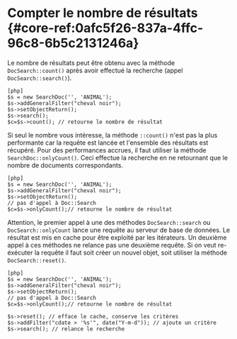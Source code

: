 # Compter le nombre de résultats {#core-ref:0afc5f26-837a-4ffc-96c8-6b5c2131246a}

Le nombre de résultats peut être obtenu avec la méthode `DocSearch::count()`
après avoir effectué la recherche (appel `DocSearch::search()`).

    [php]
    $s = new SearchDoc('', 'ANIMAL');
    $s->addGeneralFilter("cheval noir");
    $s->setObjectReturn();
    $s->search();
    $c=$s->count(); // retourne le nombre de résultat

Si seul le nombre vous intéresse, la méthode `::count()` n'est pas la plus
performante car la requête est lancée et l'ensemble des résultats est récupéré.
Pour des performances accrues, il faut utiliser la méthode
`SearchDoc::onlyCount()`. Ceci effectue la recherche en ne retournant que le
nombre de documents correspondants.

    [php]
    $s = new SearchDoc('', 'ANIMAL');
    $s->addGeneralFilter("cheval noir");
    $s->setObjectReturn();
    // pas d'appel à Doc::Search
    $c=$s->onlyCount();// retourne le nombre de résultat

Attention, le premier appel à une des méthodes `DocSearch::search` ou
`DocSearch::onlyCount` lance une requête au serveur de base de données. Le
résultat est mis en cache pour être exploité par les itérateurs. Un deuxième
appel à ces méthodes ne relance pas une deuxième requête. Si on veut re-éxécuter
la requête il faut soit créer un nouvel objet, soit utiliser la méthode
`DocSearch::reset()`.

    [php]
    $s = new SearchDoc('', 'ANIMAL');
    $s->addGeneralFilter("cheval noir");
    $s->setObjectReturn();
    // pas d'appel à Doc::Search
    $c=$s->onlyCount();// retourne le nombre de résultat
    
    $s->reset(); // efface le cache, conserve les critères
    $s->addFilter("cdate > '%s'", date("Y-m-d")); // ajoute un critère
    $s->search(); // relance le recherche


<!-- link -->
[searchdoc]:        #core-ref:a5216d5c-4e0f-4e3c-9553-7cbfda6b3255
[propdoc]:          #core-ref:9aa8edfa-2f2a-11e2-aaec-838a12b40353 "Liste des propriétés du document"
[layoutblock]:      #core-ref:587b563e-7371-469f-9d1e-350607056c73
[formatcollection]: #core-ref:74ce9ce4-8e4e-42ee-a0df-415eb6897a81
[pgop]:             http://www.postgresql.org/docs/9.1/static/functions.html "Opérateurs Postgresql 9.1"
[docattributs]:     #core-ref:4e167170-33ed-11e2-8134-a7f43955d6f3
[attdocid]:         #core-ref:d461d5f5-b635-47a0-944d-473c227587ab
[phpiterator]:      http://php.net/manual/fr/class.iterator.php "Interface Iterator"
[docacl]:           #core-ref:a99dcc5f-f42f-4574-bbfa-d7bb0573c95d "Droits du document"